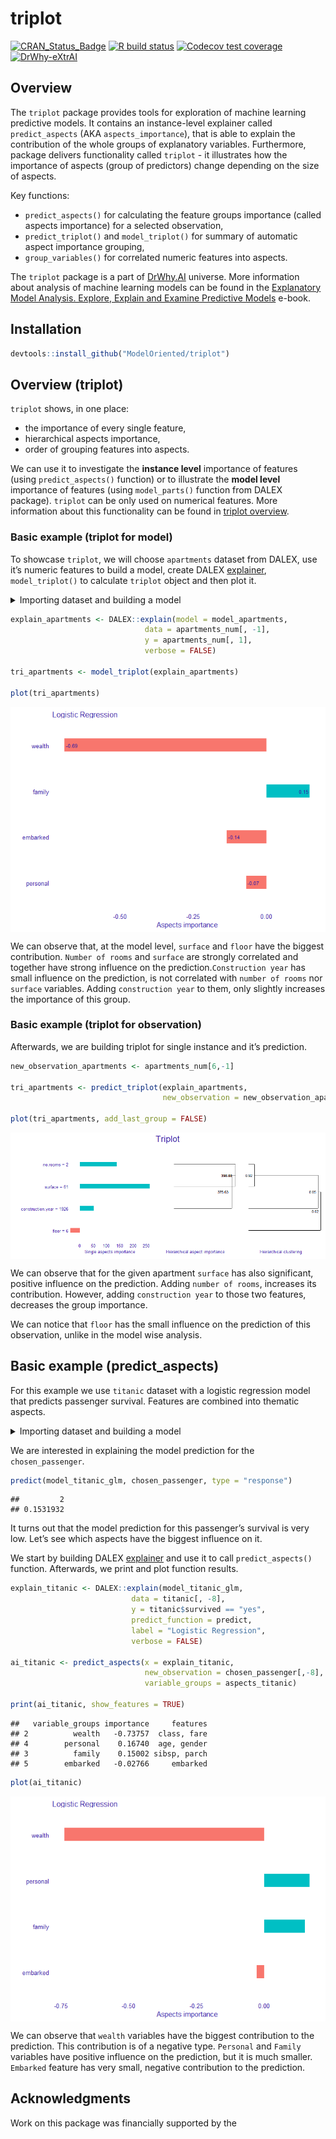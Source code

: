
# triplot

<!-- badges: start -->

[![CRAN\_Status\_Badge](https://www.r-pkg.org/badges/version/triplot)](https://cran.r-project.org/package=triplot)
[![R build
status](https://github.com/ModelOriented/triplot/workflows/R-CMD-check/badge.svg)](https://github.com/ModelOriented/triplot/actions?query=workflow%3AR-CMD-check)
[![Codecov test
coverage](https://codecov.io/gh/ModelOriented/triplot/branch/master/graph/badge.svg)](https://codecov.io/gh/ModelOriented/triplot?branch=master)
[![DrWhy-eXtrAI](https://img.shields.io/badge/DrWhy-eXtrAI-4378bf)](http://drwhy.ai/#eXtraAI)
<!-- badges: end -->

## Overview

The `triplot` package provides tools for exploration of machine learning
predictive models. It contains an instance-level explainer called
`predict_aspects` (AKA `aspects_importance`), that is able to explain
the contribution of the whole groups of explanatory variables.
Furthermore, package delivers functionality called `triplot` - it
illustrates how the importance of aspects (group of predictors) change
depending on the size of aspects.

Key functions:

  - `predict_aspects()` for calculating the feature groups importance
    (called aspects importance) for a selected observation,
  - `predict_triplot()` and `model_triplot()` for summary of automatic
    aspect importance grouping,
  - `group_variables()` for correlated numeric features into aspects.

The `triplot` package is a part of [DrWhy.AI](http://DrWhy.AI) universe.
More information about analysis of machine learning models can be found
in the [Explanatory Model Analysis. Explore, Explain and Examine
Predictive Models](https://pbiecek.github.io/ema/) e-book.

## Installation

``` r
devtools::install_github("ModelOriented/triplot")
```

## Overview (triplot)

`triplot` shows, in one place:

  - the importance of every single feature,
  - hierarchical aspects importance,
  - order of grouping features into aspects.

We can use it to investigate the **instance level** importance of
features (using `predict_aspects()` function) or to illustrate the
**model level** importance of features (using `model_parts()` function
from DALEX package). `triplot` can be only used on numerical features.
More information about this functionality can be found in [triplot
overview](https://modeloriented.github.io/triplot/articles/vignette_aspect_importance.html#hierarchical-aspects-importance-1).

### Basic example (triplot for model)

To showcase `triplot`, we will choose `apartments` dataset from DALEX,
use it’s numeric features to build a model, create DALEX
[explainer](https://modeloriented.github.io/DALEX/reference/explain.html),
`model_triplot()` to calculate `triplot` object and then plot it.

<details>

<summary>Importing dataset and building a model</summary>

``` r
library(DALEX)

apartments_num <- apartments[,unlist(lapply(apartments, is.numeric))]

model_apartments <- lm(m2.price ~ ., data = apartments_num)
```

</details>

``` r
explain_apartments <- DALEX::explain(model = model_apartments, 
                              data = apartments_num[, -1],
                              y = apartments_num[, 1],
                              verbose = FALSE)

tri_apartments <- model_triplot(explain_apartments)

plot(tri_apartments)
```

<img src="man/figures/unnamed-chunk-4-1.png" style="display: block; margin: auto;" />

We can observe that, at the model level, `surface` and `floor` have the
biggest contribution. `Number of rooms` and `surface` are strongly
correlated and together have strong influence on the
prediction.`Construction year` has small influence on the prediction, is
not correlated with `number of rooms` nor `surface` variables. Adding
`construction year` to them, only slightly increases the importance of
this group.

### Basic example (triplot for observation)

Afterwards, we are building triplot for single instance and it’s
prediction.

``` r
new_observation_apartments <- apartments_num[6,-1]

tri_apartments <- predict_triplot(explain_apartments, 
                                  new_observation = new_observation_apartments)

plot(tri_apartments, add_last_group = FALSE)
```

<img src="man/figures/unnamed-chunk-5-1.png" style="display: block; margin: auto;" />

We can observe that for the given apartment `surface` has also
significant, positive influence on the prediction. Adding `number of
rooms`, increases its contribution. However, adding `construction year`
to those two features, decreases the group importance.

We can notice that `floor` has the small influence on the prediction of
this observation, unlike in the model wise analysis.

## Basic example (predict\_aspects)

For this example we use `titanic` dataset with a logistic regression
model that predicts passenger survival. Features are combined into
thematic aspects.

<details>

<summary>Importing dataset and building a model</summary>

``` r
titanic <- DALEX::titanic_imputed

model_titanic_glm <- glm(survived == 1 ~ ., titanic, family = "binomial")

aspects_titanic <-
  list(
    wealth = c("class", "fare"),
    family = c("sibsp", "parch"),
    personal = c("age", "gender"),
    embarked = "embarked"
  )
  (chosen_passenger <- titanic[2,])
```

    ##   gender age class    embarked  fare sibsp parch survived
    ## 2   male  13   3rd Southampton 20.05     0     2        0

</details>

We are interested in explaining the model prediction for the
`chosen_passenger`.

``` r
predict(model_titanic_glm, chosen_passenger, type = "response")
```

    ##         2 
    ## 0.1531932

It turns out that the model prediction for this passenger’s survival is
very low. Let’s see which aspects have the biggest influence on it.

We start by building DALEX
[explainer](https://modeloriented.github.io/DALEX/reference/explain.html)
and use it to call `predict_aspects()` function. Afterwards, we print
and plot function results.

``` r
explain_titanic <- DALEX::explain(model_titanic_glm, 
                           data = titanic[, -8],
                           y = titanic$survived == "yes",
                           predict_function = predict,
                           label = "Logistic Regression",
                           verbose = FALSE)

ai_titanic <- predict_aspects(x = explain_titanic, 
                              new_observation = chosen_passenger[,-8],
                              variable_groups = aspects_titanic)

print(ai_titanic, show_features = TRUE)
```

    ##   variable_groups importance     features
    ## 2          wealth   -0.73757  class, fare
    ## 4        personal    0.16740  age, gender
    ## 3          family    0.15002 sibsp, parch
    ## 5        embarked   -0.02766     embarked

``` r
plot(ai_titanic)
```

<img src="man/figures/unnamed-chunk-9-1.png" style="display: block; margin: auto;" />

We can observe that `wealth` variables have the biggest contribution to
the prediction. This contribution is of a negative type. `Personal` and
`Family` variables have positive influence on the prediction, but it is
much smaller. `Embarked` feature has very small, negative contribution
to the prediction.

## Acknowledgments

Work on this package was financially supported by the
